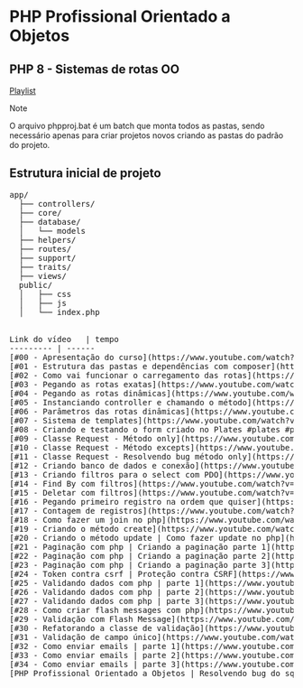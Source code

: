 # PHP Profissional Orientado a Objetos

## PHP 8 - Sistemas de rotas OO


[Playlist](https://www.youtube.com/playlist?list=PLyugqHiq-SKdK8YjyV7x51IWZxpk9wVQN)

> [!NOTE]
> O arquivo phpproj.bat é um batch que monta todos as pastas, sendo necessário apenas para criar projetos novos criando as pastas do padrão do projeto.

## Estrutura inicial de projeto
<pre>
app/
  ├── controllers/
  ├── core/
  ├── database/
  │   └── models
  ├── helpers/
  ├── routes/
  ├── support/
  ├── traits/
  ├── views/
  public/
  │   ├── css
  │   ├── js
  │   └── index.php
  

Link do vídeo   | tempo
--------- | ------
[#00 - Apresentação do curso](https://www.youtube.com/watch?v=v3yCBmhUUtY&list=PLyugqHiq-SKdK8YjyV7x51IWZxpk9wVQN&index=1&pp=iAQB) | 1:32
[#01 - Estrutura das pastas e dependências com composer](https://www.youtube.com/watch?v=nvCDYRS2QzM&list=PLyugqHiq-SKdK8YjyV7x51IWZxpk9wVQN&index=2&pp=iAQB) | 7:36
[#02 - Como vai funcionar o carregamento das rotas](https://www.youtube.com/watch?v=LVcIgUlbhcM&list=PLyugqHiq-SKdK8YjyV7x51IWZxpk9wVQN&index=3&pp=iAQB) | 10:22
[#03 - Pegando as rotas exatas](https://www.youtube.com/watch?v=VPO68M8cpsM&list=PLyugqHiq-SKdK8YjyV7x51IWZxpk9wVQN&index=4&pp=iAQB) | 16:43
[#04 - Pegando as rotas dinâmicas](https://www.youtube.com/watch?v=zPARkz2Krgw&list=PLyugqHiq-SKdK8YjyV7x51IWZxpk9wVQN&index=5&pp=iAQB) | 10:36
[#05 - Instanciando controller e chamando o método](https://www.youtube.com/watch?v=MdWI6m5hHzU&list=PLyugqHiq-SKdK8YjyV7x51IWZxpk9wVQN&index=6&pp=iAQB) | 13:26
[#06 - Parâmetros das rotas dinâmicas](https://www.youtube.com/watch?v=3k-w0R5mA3w&list=PLyugqHiq-SKdK8YjyV7x51IWZxpk9wVQN&index=7&pp=iAQB) | 16:24
[#07 - Sistema de templates](https://www.youtube.com/watch?v=7CZW4cea49c&list=PLyugqHiq-SKdK8YjyV7x51IWZxpk9wVQN&index=8&pp=iAQB) | 18:56
[#08 - Criando e testando o form criado no Plates #plates #php](https://www.youtube.com/watch?v=KIovWG1FRbU&list=PLyugqHiq-SKdK8YjyV7x51IWZxpk9wVQN&index=9&pp=iAQB) | 6:28
[#09 - Classe Request - Método only](https://www.youtube.com/watch?v=AonNyAW6zEs&list=PLyugqHiq-SKdK8YjyV7x51IWZxpk9wVQN&index=10&pp=iAQB) | 13:43
[#10 - Classe Request - Método excepts](https://www.youtube.com/watch?v=K_sEnhWyBP0&list=PLyugqHiq-SKdK8YjyV7x51IWZxpk9wVQN&index=11&pp=iAQB) | 11:02
[#11 - Classe Request - Resolvendo bug método only](https://www.youtube.com/watch?v=wAVwmcHRQfs&list=PLyugqHiq-SKdK8YjyV7x51IWZxpk9wVQN&index=12&pp=iAQB) | 6:02
[#12 - Criando banco de dados e conexão](https://www.youtube.com/watch?v=aU9vy4I3ufc&list=PLyugqHiq-SKdK8YjyV7x51IWZxpk9wVQN&index=13&pp=iAQB) | 6:29
[#13 - Criando filtros para o select com PDO](https://www.youtube.com/watch?v=5qB3Wj8EiQo&list=PLyugqHiq-SKdK8YjyV7x51IWZxpk9wVQN&index=14&pp=iAQB) | 23:46
[#14 - Find By com filtros](https://www.youtube.com/watch?v=5vnf8yNSZ5o&list=PLyugqHiq-SKdK8YjyV7x51IWZxpk9wVQN&index=15&pp=iAQB) | 14:07
[#15 - Deletar com filtros](https://www.youtube.com/watch?v=WJdeBO2QLls&list=PLyugqHiq-SKdK8YjyV7x51IWZxpk9wVQN&index=16&pp=iAQB) | 6:46
[#16 - Pegando primeiro registro na ordem que quiser](https://www.youtube.com/watch?v=5XXzDRndoWQ&list=PLyugqHiq-SKdK8YjyV7x51IWZxpk9wVQN&index=17&pp=iAQB) | 6:44
[#17 - Contagem de registros](https://www.youtube.com/watch?v=m1IvfjMLYdA&list=PLyugqHiq-SKdK8YjyV7x51IWZxpk9wVQN&index=18&pp=iAQB) | 2:58
[#18 - Como fazer um join no php](https://www.youtube.com/watch?v=IlEUtTK8D-0&list=PLyugqHiq-SKdK8YjyV7x51IWZxpk9wVQN&index=19&pp=iAQB) | 9:55
[#19 - Criando o método create](https://www.youtube.com/watch?v=eZopCl7mRKg&list=PLyugqHiq-SKdK8YjyV7x51IWZxpk9wVQN&index=20&pp=iAQB) | 10:25
[#20 - Criando o método update | Como fazer update no php](https://www.youtube.com/watch?v=rAjKLoliz3Q&list=PLyugqHiq-SKdK8YjyV7x51IWZxpk9wVQN&index=21&pp=iAQB) | 10:37
[#21 - Paginação com php | Criando a paginação parte 1](https://www.youtube.com/watch?v=IKblKZXMvcM&list=PLyugqHiq-SKdK8YjyV7x51IWZxpk9wVQN&index=22&pp=iAQB) | 13:19
[#22 - Paginação com php | Criando a paginação parte 2](https://www.youtube.com/watch?v=n9zr-bkB-68&list=PLyugqHiq-SKdK8YjyV7x51IWZxpk9wVQN&index=23&pp=iAQB) | 13:44
[#23 - Paginação com php | Criando a paginação parte 3](https://www.youtube.com/watch?v=Y0PLXuxbQRg&list=PLyugqHiq-SKdK8YjyV7x51IWZxpk9wVQN&index=24&pp=iAQB) | 14:56
[#24 - Token contra csrf | Proteção contra CSRF](https://www.youtube.com/watch?v=ELH-N5S3PJk&list=PLyugqHiq-SKdK8YjyV7x51IWZxpk9wVQN&index=25&pp=iAQB) | 14:14
[#25 - Validando dados com php | parte 1](https://www.youtube.com/watch?v=TUpZ44nUh9E&list=PLyugqHiq-SKdK8YjyV7x51IWZxpk9wVQN&index=26&pp=iAQB) | 19:00
[#26 - Validando dados com php | parte 2](https://www.youtube.com/watch?v=oEea-e87srg&list=PLyugqHiq-SKdK8YjyV7x51IWZxpk9wVQN&index=27&pp=iAQB) | 9:22
[#27 - Validando dados com php | parte 3](https://www.youtube.com/watch?v=Qf8NpTD8c4k&list=PLyugqHiq-SKdK8YjyV7x51IWZxpk9wVQN&index=28&pp=iAQB) | 6:36
[#28 - Como criar flash messages com php](https://www.youtube.com/watch?v=g5FPAppZiqo&list=PLyugqHiq-SKdK8YjyV7x51IWZxpk9wVQN&index=29&pp=iAQB) | 8:14
[#29 - Validação com Flash Message](https://www.youtube.com/watch?v=efB8fUzMZe0&list=PLyugqHiq-SKdK8YjyV7x51IWZxpk9wVQN&index=30&pp=iAQB) | 20:53
[#30 - Refatorando a classe de validação](https://www.youtube.com/watch?v=aoJRTkKnBNY&list=PLyugqHiq-SKdK8YjyV7x51IWZxpk9wVQN&index=31&pp=iAQB) | 25:43
[#31 - Validação de campo único](https://www.youtube.com/watch?v=EwU0ijjMTSw&list=PLyugqHiq-SKdK8YjyV7x51IWZxpk9wVQN&index=32&pp=iAQB) | 7:00
[#32 - Como enviar emails | parte 1](https://www.youtube.com/watch?v=N-071QyQ_gg&list=PLyugqHiq-SKdK8YjyV7x51IWZxpk9wVQN&index=33&pp=iAQB) | 18:47
[#33 - Como enviar emails | parte 2](https://www.youtube.com/watch?v=JT063o8OaHY&list=PLyugqHiq-SKdK8YjyV7x51IWZxpk9wVQN&index=34&pp=iAQB) | 18:12
[#34 - Como enviar emails | parte 3](https://www.youtube.com/watch?v=BFyEVqqaX9c&list=PLyugqHiq-SKdK8YjyV7x51IWZxpk9wVQN&index=35&pp=iAQB) | 13:55
[PHP Profissional Orientado a Objetos | Resolvendo bug do sql injection](https://www.youtube.com/watch?v=O4reeB1WkcM&list=PLyugqHiq-SKdK8YjyV7x51IWZxpk9wVQN&index=36&pp=iAQB) | 22:58
